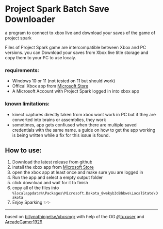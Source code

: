 # Project Spark Batch Save Downloader
a program to connect to xbox live and download your saves of the game of project spark

Files of Project Spark game are intercompatible between Xbox and PC versions. you can Download your saves from Xbox live title storage and copy them to your PC to use localy.

### requirements:
* Windows 10 or 11 (not tested on 11 but should work)
* Offical Xbox app from [Microsoft Store](https://www.microsoft.com/store/productId/9MV0B5HZVK9Z)
* A Microsoft Account with Project Spark logged in into xbox app

### known limitations:
* kinect captures directly taken from xbox wont work in PC but if they are converted into brains or assemblies, they work
* sometimes, app gets confiused when there are multiple saved credentials with the same name. a guide on how to get the app working is being written while a fix for this issue is found.


## How to use:
1. Download the latest release from github
2. install the xbox app from [Microsoft Store](https://www.microsoft.com/store/productId/9MV0B5HZVK9Z)
3. open the xbox app at least once and make sure you are logged in
4. Run the app and select a empty output folder
5. click download and wait for it to finish
6. copy all of the files into `%localappdata%\Packages\Microsoft.Dakota_8wekyb3d8bbwe\LocalState\Dakota`
7. Enjoy Sparking ✨✨

***
based on [billynothingelse/xbcsmgr](https://github.com/billynothingelse/xbcsmgr)
with help of the OG [@tuxuser](https://github.com/tuxuser) and [ArcadeGamer1929](https://github.com/ArcadeGamer1929)
